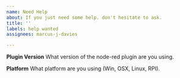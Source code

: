 ```yaml
---
name: Need Help
about: If you just need some help. don't hesitate to ask.
title: ''
labels: help wanted
assignees: marcus-j-davies

---
```


**Plugin Version**
What version of the node-red plugin are you using.

**Platform**
What platform are you using (Win, OSX, Linux, RPI).
